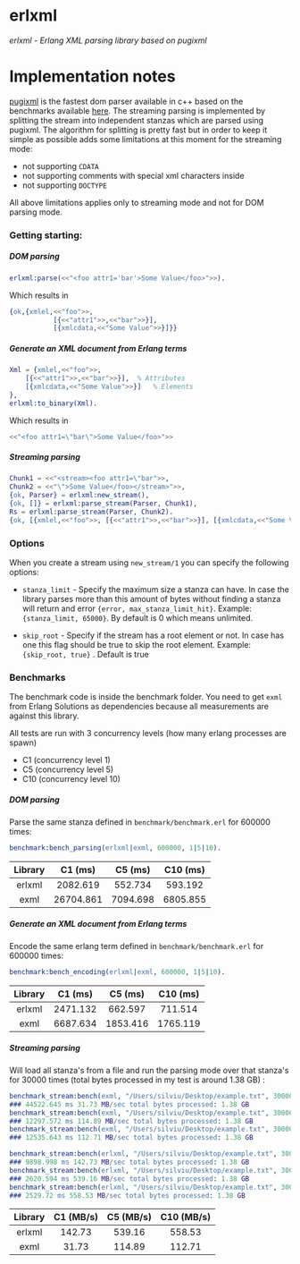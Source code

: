 # erlxml

*erlxml - Erlang XML parsing library based on pugixml* 

# Implementation notes

[pugixml][1] is the fastest dom parser available in c++ based on the benchmarks available [here][2]. The streaming parsing is implemented by 
splitting the stream into independent stanzas which are parsed using pugixml. The algorithm for splitting is pretty fast but in order to keep it simple as possible 
adds some limitations at this moment for the streaming mode:

- not supporting `CDATA`
- not supporting comments with special xml characters inside
- not supporting `DOCTYPE`

All above limitations applies only to streaming mode and not for DOM parsing mode. 

### Getting starting:

##### DOM parsing

```erlang
erlxml:parse(<<"<foo attr1='bar'>Some Value</foo>">>).
```

Which results in

```erlang
{ok,{xmlel,<<"foo">>,
           [{<<"attr1">>,<<"bar">>}],
           [{xmlcdata,<<"Some Value">>}]}}
```           

##### Generate an XML document from Erlang terms

```erlang
Xml = {xmlel,<<"foo">>,
    [{<<"attr1">>,<<"bar">>}],  % Attributes
    [{xmlcdata,<<"Some Value">>}]   % Elements
},
erlxml:to_binary(Xml).
```

Which results in

```erlang
<<"<foo attr1=\"bar\">Some Value</foo>">>
```

##### Streaming parsing

```erlang
Chunk1 = <<"<stream><foo attr1=\"bar">>,
Chunk2 = <<"\">Some Value</foo></stream>">>,
{ok, Parser} = erlxml:new_stream(),
{ok, []} = erlxml:parse_stream(Parser, Chunk1),
Rs = erlxml:parse_stream(Parser, Chunk2).
{ok, [{xmlel,<<"foo">>, [{<<"attr1">>,<<"bar">>}], [{xmlcdata,<<"Some Value">>}]}]} = Rs.
```

### Options 

When you create a stream using `new_stream/1` you can specify the following options:

- `stanza_limit` - Specify the maximum size a stanza can have. In case the library parses more than this amount of bytes 
without finding a stanza will return and error `{error, max_stanza_limit_hit}`. Example: `{stanza_limit, 65000}`. By default is 0 which means unlimited.

- `skip_root` - Specify if the stream has a root element or not. In case has one this flag should be true to skip the 
root element. Example: `{skip_root, true}` . Default is true 


### Benchmarks

The benchmark code is inside the benchmark folder. You need to get `exml` from Erlang Solutions as dependencies 
because all measurements are against this library. 

All tests are run with 3 concurrency levels (how many erlang processes are spawn)

- C1 (concurrency level 1)
- C5 (concurrency level 5)
- C10 (concurrency level 10)

##### DOM parsing

Parse the same stanza defined in `benchmark/benchmark.erl` for 600000 times:

``` erlang
benchmark:bench_parsing(erlxml|exml, 600000, 1|5|10).
```

| Library    | C1 (ms)      |   C5 (ms) | C10 (ms)  |
|:----------:|:------------:|:---------:|:---------:|
| erlxml     |  2082.619    |  552.734  |  593.192  |
| exml       | 26704.861    | 7094.698  | 6805.855  |

##### Generate an XML document from Erlang terms

Encode the same erlang term defined in `benchmark/benchmark.erl` for 600000 times:

``` erlang
benchmark:bench_encoding(erlxml|exml, 600000, 1|5|10).
```

| Library    | C1 (ms)      |   C5 (ms) | C10 (ms)  |
|:----------:|:------------:|:---------:|:---------:|
| erlxml     | 2471.132     |  662.597  |  711.514  |
| exml       | 6687.634     | 1853.416  | 1765.119  |


##### Streaming parsing

Will load all stanza's from a file and run the parsing mode over that stanza's for 30000 times (total bytes processed in 
my test is around 1.38 GB) :

```erlang
benchmark_stream:bench(exml, "/Users/silviu/Desktop/example.txt", 30000, 1).
### 44522.645 ms 31.73 MB/sec total bytes processed: 1.38 GB 
benchmark_stream:bench(exml, "/Users/silviu/Desktop/example.txt", 30000, 5).
### 12297.572 ms 114.89 MB/sec total bytes processed: 1.38 GB 
benchmark_stream:bench(exml, "/Users/silviu/Desktop/example.txt", 30000, 10).
### 12535.643 ms 112.71 MB/sec total bytes processed: 1.38 GB 

benchmark_stream:bench(erlxml, "/Users/silviu/Desktop/example.txt", 30000, 1). 
### 9898.998 ms 142.73 MB/sec total bytes processed: 1.38 GB 
benchmark_stream:bench(erlxml, "/Users/silviu/Desktop/example.txt", 30000, 5).
### 2620.594 ms 539.16 MB/sec total bytes processed: 1.38 GB 
benchmark_stream:bench(erlxml, "/Users/silviu/Desktop/example.txt", 30000, 10).
### 2529.72 ms 558.53 MB/sec total bytes processed: 1.38 GB 
```

| Library    | C1 (MB/s)      |   C5 (MB/s) | C10 (MB/s)  |
|:----------:|:--------------:|:-----------:|:-----------:|
| erlxml     | 142.73         |  539.16     |  558.53     |
| exml       | 31.73          |  114.89     | 112.71      |

[1]:http://pugixml.org
[2]:http://pugixml.org/benchmark.html
[3]:https://github.com/esl/exml